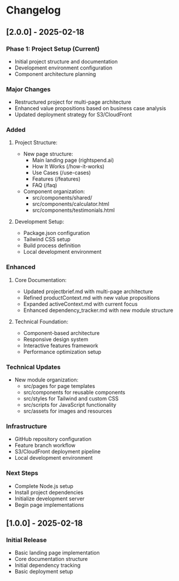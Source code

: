# Changelog

## [2.0.0] - 2025-02-18

### Phase 1: Project Setup (Current)
- Initial project structure and documentation
- Development environment configuration
- Component architecture planning

### Major Changes
- Restructured project for multi-page architecture
- Enhanced value propositions based on business case analysis
- Updated deployment strategy for S3/CloudFront

### Added
1. Project Structure:
   - New page structure:
     - Main landing page (rightspend.ai)
     - How It Works (/how-it-works)
     - Use Cases (/use-cases)
     - Features (/features)
     - FAQ (/faq)
   - Component organization:
     - src/components/shared/
     - src/components/calculator.html
     - src/components/testimonials.html

2. Development Setup:
   - Package.json configuration
   - Tailwind CSS setup
   - Build process definition
   - Local development environment

### Enhanced
1. Core Documentation:
   - Updated projectbrief.md with multi-page architecture
   - Refined productContext.md with new value propositions
   - Expanded activeContext.md with current focus
   - Enhanced dependency_tracker.md with new module structure

2. Technical Foundation:
   - Component-based architecture
   - Responsive design system
   - Interactive features framework
   - Performance optimization setup

### Technical Updates
- New module organization:
  - src/pages for page templates
  - src/components for reusable components
  - src/styles for Tailwind and custom CSS
  - src/scripts for JavaScript functionality
  - src/assets for images and resources

### Infrastructure
- GitHub repository configuration
- Feature branch workflow
- S3/CloudFront deployment pipeline
- Local development environment

### Next Steps
- Complete Node.js setup
- Install project dependencies
- Initialize development server
- Begin page implementations

## [1.0.0] - 2025-02-18
### Initial Release
- Basic landing page implementation
- Core documentation structure
- Initial dependency tracking
- Basic deployment setup
